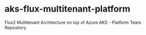 # aks-flux-multitenant-platform
Flux2 Multitenant Architecture on top of Azure AKS - Platform Team Repository
